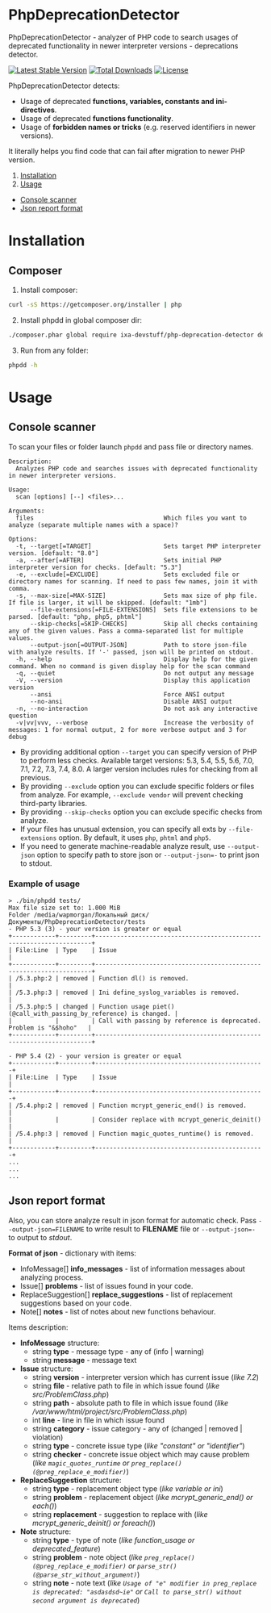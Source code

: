 # PhpDeprecationDetector

PhpDeprecationDetector - analyzer of PHP code to search usages of deprecated functionality in newer interpreter versions - deprecations detector.

[![Latest Stable Version](https://poser.pugx.org/wapmorgan/php-deprecation-detector/v/stable)](https://packagist.org/packages/wapmorgan/php-deprecation-detector)
[![Total Downloads](https://poser.pugx.org/wapmorgan/php-deprecation-detector/downloads)](https://packagist.org/packages/wapmorgan/php-deprecation-detector)
[![License](https://poser.pugx.org/wapmorgan/php-deprecation-detector/license)](https://packagist.org/packages/wapmorgan/php-deprecation-detector)

PhpDeprecationDetector detects:
- Usage of deprecated **functions, variables, constants and ini-directives**.
- Usage of deprecated **functions functionality**.
- Usage of **forbidden names or tricks** (e.g. reserved identifiers in newer versions).

It literally helps you find code that can fail after migration to newer PHP version.

1. [Installation](#installation)
2. [Usage](#usage)
  - [Console scanner](#console-scanner)
  - [Json report format](#json-report-format)

# Installation

## Composer

1. Install composer:
  ```sh
  curl -sS https://getcomposer.org/installer | php
  ```

2. Install phpdd in global composer dir:
  ```sh
  ./composer.phar global require ixa-devstuff/php-deprecation-detector dev-master
  ```

3. Run from any folder:
  ```sh
  phpdd -h
  ```

# Usage
## Console scanner
To scan your files or folder launch `phpdd` and pass file or directory names.

```
Description:
  Analyzes PHP code and searches issues with deprecated functionality in newer interpreter versions.

Usage:
  scan [options] [--] <files>...

Arguments:
  files                                    Which files you want to analyze (separate multiple names with a space)?

Options:
  -t, --target[=TARGET]                    Sets target PHP interpreter version. [default: "8.0"]
  -a, --after[=AFTER]                      Sets initial PHP interpreter version for checks. [default: "5.3"]
  -e, --exclude[=EXCLUDE]                  Sets excluded file or directory names for scanning. If need to pass few names, join it with comma.
  -s, --max-size[=MAX-SIZE]                Sets max size of php file. If file is larger, it will be skipped. [default: "1mb"]
      --file-extensions[=FILE-EXTENSIONS]  Sets file extensions to be parsed. [default: "php, php5, phtml"]
      --skip-checks[=SKIP-CHECKS]          Skip all checks containing any of the given values. Pass a comma-separated list for multiple values.
      --output-json[=OUTPUT-JSON]          Path to store json-file with analyze results. If '-' passed, json will be printed on stdout.
  -h, --help                               Display help for the given command. When no command is given display help for the scan command
  -q, --quiet                              Do not output any message
  -V, --version                            Display this application version
      --ansi                               Force ANSI output
      --no-ansi                            Disable ANSI output
  -n, --no-interaction                     Do not ask any interactive question
  -v|vv|vvv, --verbose                     Increase the verbosity of messages: 1 for normal output, 2 for more verbose output and 3 for debug
```

- By providing additional option `--target` you can specify version of PHP to perform less checks. Available target versions: 5.3, 5.4, 5.5, 5.6, 7.0, 7.1, 7.2, 7.3, 7.4, 8.0. A larger version includes rules for checking from all previous.
- By providing `--exclude` option you can exclude specific folders or files from analyze. For example, `--exclude vendor` will prevent checking third-party libraries.
- By providing `--skip-checks` option you can exclude specific checks from analyze.
- If your files has unusual extension, you can specify all exts by `--file-extensions` option. By default, it uses `php`, `phtml` and `php5`.
- If you need to generate machine-readable analyze result, use `--output-json` option to specify path to store json or `--output-json=-` to print json to stdout.

### Example of usage
```
> ./bin/phpdd tests/
Max file size set to: 1.000 MiB
Folder /media/wapmorgan/Локальный диск/Документы/PhpDeprecationDetector/tests
- PHP 5.3 (3) - your version is greater or equal
+------------+---------+---------------------------------------------------------------------+
| File:Line  | Type    | Issue                                                               |
+------------+---------+---------------------------------------------------------------------+
| /5.3.php:2 | removed | Function dl() is removed.                                           |
| /5.3.php:3 | removed | Ini define_syslog_variables is removed.                             |
| /5.3.php:5 | changed | Function usage piet() (@call_with_passing_by_reference) is changed. |
|            |         | Call with passing by reference is deprecated. Problem is "&$hoho"   |
+------------+---------+---------------------------------------------------------------------+

- PHP 5.4 (2) - your version is greater or equal
+------------+---------+-----------------------------------------------+
| File:Line  | Type    | Issue                                         |
+------------+---------+-----------------------------------------------+
| /5.4.php:2 | removed | Function mcrypt_generic_end() is removed.     |
|            |         | Consider replace with mcrypt_generic_deinit() |
| /5.4.php:3 | removed | Function magic_quotes_runtime() is removed.   |
+------------+---------+-----------------------------------------------+
...
...
...
```

## Json report format
Also, you can store analyze result in json format for automatic check. Pass `--output-json=FILENAME` to write result to **FILENAME** file or `--output-json=-` to output to *stdout*.

**Format of json** - dictionary with items:
- InfoMessage[] **info_messages** - list of information messages about analyzing process.
- Issue[] **problems** - list of issues found in your code.
- ReplaceSuggestion[] **replace_suggestions** - list of replacement suggestions based on your code.
- Note[] **notes** - list of notes about new functions behaviour.

Items description:
- **InfoMessage** structure:
  - string **type** - message type - any of (info | warning)
  - string **message** - message text
- **Issue** structure:
  - string **version** - interpreter version which has current issue (*like 7.2*)
  - string **file** - relative path to file in which issue found (*like src/ProblemClass.php*)
  - string **path** - absolute path to file in which issue found (*like /var/www/html/project/src/ProblemClass.php*)
  - int **line** - line in file in which issue found
  - string **category** - issue category - any of (changed | removed | violation)
  - string **type** - concrete issue type (*like "constant" or "identifier"*)
  - string **checker** - concrete issue object which may cause problem (*like `magic_quotes_runtime` or `preg_replace() (@preg_replace_e_modifier)`*)
- **ReplaceSuggestion** structure:
  - string **type** - replacement object type (*like variable or ini*)
  - string **problem** - replacement object (*like mcrypt_generic_end() or each()*)
  - string **replacement** - suggestion to replace with (*like mcrypt_generic_deinit() or foreach()*)
- **Note** structure:
  - string **type** - type of note (*like function_usage or deprecated_feature*)
  - string **problem** - note object (*like `preg_replace() (@preg_replace_e_modifier)` or `parse_str() (@parse_str_without_argument)`*)
  - string **note** - note text (*like `Usage of "e" modifier in preg_replace is deprecated: "asdasdsd~ie"` or `Call to parse_str() without second argument is deprecated`*)
